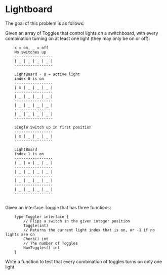 # Lightboard

The goal of this problem is as follows:

Given an array of Toggles that control lights on a switchboard, with every combination turning on at least one light (they may only be on or off):

```
    x = on, _ = off
    No switches up
    -----------------
    | _ | _ | _ | _ |
    -----------------
    
    LightBoard - 0 = active light
    index 0 is on
    -----------------
    | x | _ | _ | _ |
    -----------------
    | _ | _ | _ | _ |
    -----------------
    | _ | _ | _ | _ |
    -----------------
    | _ | _ | _ | _ |
    -----------------
    
    Single Switch up in first position
    -----------------
    | x | _ | _ | _ |
    -----------------
    
    LightBoard
    index 1 is on
    -----------------
    | _ | x | _ | _ |
    -----------------
    | _ | _ | _ | _ |
    -----------------
    | _ | _ | _ | _ |
    -----------------
    | _ | _ | _ | _ |
    -----------------    
    
```

Given an interface Toggle that has three functions:

```
    type Toggler interface {
    	// Flips a switch in the given integer position
    	Toggle(int)
    	// Returns the current light index that is on, or -1 if no lights are on
    	Check() int
    	// The number of Toggles
    	NumToggles() int
    }
```

Write a function to test that every combination of toggles turns on only one light.